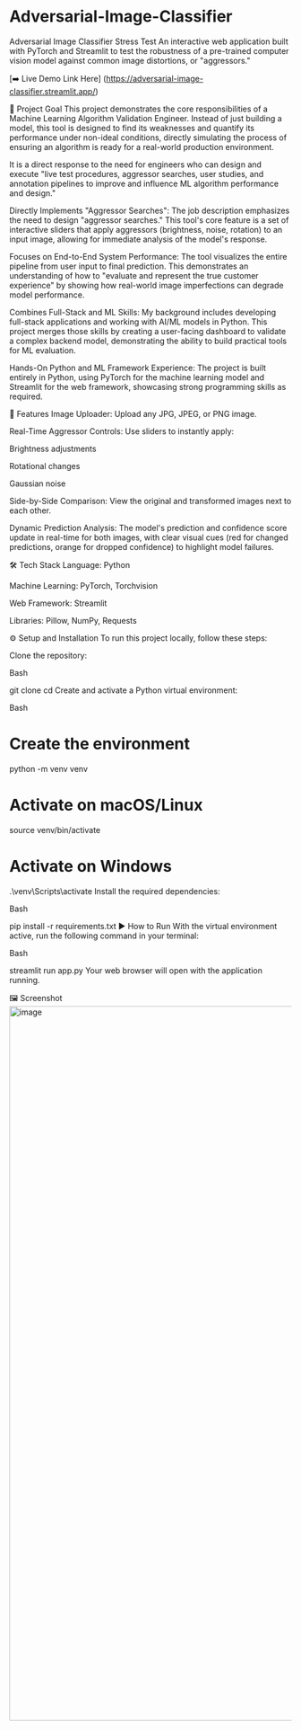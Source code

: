 # Adversarial-Image-Classifier

Adversarial Image Classifier Stress Test
An interactive web application built with PyTorch and Streamlit to test the robustness of a pre-trained computer vision model against common image distortions, or "aggressors."

[➡️ Live Demo Link Here] (https://adversarial-image-classifier.streamlit.app/)

🎯 Project Goal
This project demonstrates the core responsibilities of a Machine Learning Algorithm Validation Engineer. Instead of just building a model, this tool is designed to find its weaknesses and quantify its performance under non-ideal conditions, directly simulating the process of ensuring an algorithm is ready for a real-world production environment.

It is a direct response to the need for engineers who can design and execute "live test procedures, aggressor searches, user studies, and annotation pipelines to improve and influence ML algorithm performance and design."

Directly Implements "Aggressor Searches": The job description emphasizes the need to design "aggressor searches." This tool's core feature is a set of interactive sliders that apply aggressors (brightness, noise, rotation) to an input image, allowing for immediate analysis of the model's response.

Focuses on End-to-End System Performance: The tool visualizes the entire pipeline from user input to final prediction. This demonstrates an understanding of how to "evaluate and represent the true customer experience" by showing how real-world image imperfections can degrade model performance.


Combines Full-Stack and ML Skills: My background includes developing full-stack applications and working with AI/ML models in Python. This project merges those skills by creating a user-facing dashboard to validate a complex backend model, demonstrating the ability to build practical tools for ML evaluation.

Hands-On Python and ML Framework Experience: The project is built entirely in Python, using PyTorch for the machine learning model and Streamlit for the web framework, showcasing strong programming skills as required.

🚀 Features
Image Uploader: Upload any JPG, JPEG, or PNG image.

Real-Time Aggressor Controls: Use sliders to instantly apply:

Brightness adjustments

Rotational changes

Gaussian noise

Side-by-Side Comparison: View the original and transformed images next to each other.

Dynamic Prediction Analysis: The model's prediction and confidence score update in real-time for both images, with clear visual cues (red for changed predictions, orange for dropped confidence) to highlight model failures.

🛠️ Tech Stack
Language: Python

Machine Learning: PyTorch, Torchvision

Web Framework: Streamlit

Libraries: Pillow, NumPy, Requests

⚙️ Setup and Installation
To run this project locally, follow these steps:

Clone the repository:

Bash

git clone <your-repo-url>
cd <your-repo-name>
Create and activate a Python virtual environment:

Bash

# Create the environment
python -m venv venv

# Activate on macOS/Linux
source venv/bin/activate

# Activate on Windows
.\venv\Scripts\activate
Install the required dependencies:

Bash

pip install -r requirements.txt
▶️ How to Run
With the virtual environment active, run the following command in your terminal:

Bash

streamlit run app.py
Your web browser will open with the application running.

🖼️ Screenshot
<img width="1666" height="1272" alt="image" src="https://github.com/user-attachments/assets/0dcdbfac-9b48-4b0e-9738-a3236396d8b2" />
